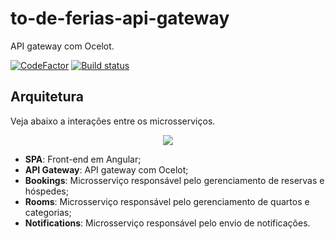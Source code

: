 # to-de-ferias-api-gateway 
API gateway com Ocelot.

[![CodeFactor](https://www.codefactor.io/repository/github/wesleycosta/to-de-ferias-api-gateway/badge)](https://www.codefactor.io/repository/github/wesleycosta/to-de-ferias-api-gateway)
[![Build status](https://wlcosta.visualstudio.com/to-de-ferias/_apis/build/status/to-de-ferias-api-gateway-ci)](https://wlcosta.visualstudio.com/to-de-ferias/_build/latest?definitionId=10)

## Arquitetura
Veja abaixo a interações entre os microsserviços.

<p align="center">
  <img src="https://github.com/wesleycosta/to-de-ferias-bookings/blob/main/docs/architecture.png" />
</p>

- **SPA**: Front-end em Angular;
- **API Gateway**: API gateway com Ocelot;
- **Bookings**: Microsserviço responsável pelo gerenciamento de reservas e hóspedes;
- **Rooms**: Microsserviço responsável pelo gerenciamento de quartos e categorias;
- **Notifications**: Microsserviço responsável pelo envio de notificações.
